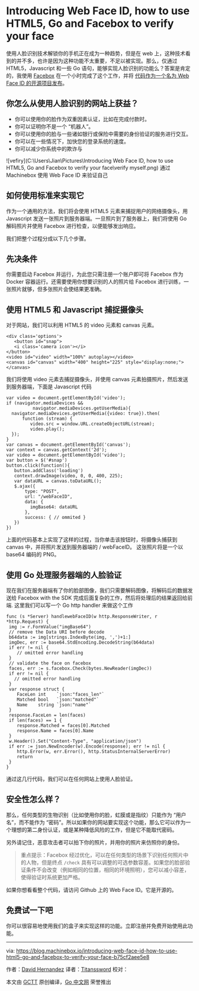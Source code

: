 # Introducing Web Face ID, how to use HTML5, Go and Facebox to verify your face

使用人脸识别技术解锁你的手机正在成为一种趋势，但是在 web 上，这种技术看到的并不多，也许是因为这种功能不太重要，不足以被实现。那么，仅通过 HTML5，Javascript 和一些 Go 语句，能够实现人脸识别的功能么？答案是肯定的，我使用 [Facebox](https://machinebox.io/docs/facebox/teaching-facebox) 在一个小时完成了这个工作，并将 [代码作为一个名为 Web Face ID 的开源项目发布](https://github.com/machinebox/webFaceID)。

## 你怎么从使用人脸识别的网站上获益？

- 你可以使用你的脸作为双重因素认证，比如在完成付款时。
- 你可以证明你不是一个 “机器人”。
- 你可以使用你的脸与一些诸如银行或保险中需要的身份验证的服务进行交互。
- 你可以在一些情况下，加快您的登录系统的速度。
- 你可以减少你系统中的欺诈与

![vefiry](C:\Users\Jian\Pictures\Introducing Web Face ID, how to use HTML5, Go and Facebox to verify your face\verify myself.png) 通过 Machinebox 使用 Web Face ID 来验证自己

## 如何使用标准来实现它

作为一个通用的方法，我们将会使用 HTML5 元素来捕捉用户的网络摄像头，用 Javascript 发送一张照片到服务器端。一旦照片到了服务器上，我们将使用 Go 解码照片并使用 Facebox 进行检查，以便能够发出响应。

我们把整个过程分成以下几个步骤。

## 先决条件

你需要启动 Facebox 并运行，为此您只需注册一个账户即可将 Facebox 作为 Docker 容器运行。还需要使用你想要识别的人的照片给 Facebox 进行训练，一张照片就够，但多张照片会使结果更准确。

## 使用 HTML5 和 Javascript 捕捉摄像头

对于网站，我们可以利用 HTML5 的 video 元素和 canvas 元素。

```
<div class='options'>
   <button id="snap">
   <i class='camera icon'></i>
</button>
<video id="video" width="100%" autoplay></video>
<canvas id="canvas" width="400" height="225" style="display:none;"></canvas>
```

我们将使用 video 元素去捕捉摄像头，并使用 canvas 元素拍摄照片，然后发送到服务器端，下面是 Javascript 代码

```
var video = document.getElementById('video');
if (navigator.mediaDevices &&
          navigator.mediaDevices.getUserMedia){
  navigator.mediaDevices.getUserMedia({video: true}).then(
      function (stream) {
         video.src = window.URL.createObjectURL(stream);
         video.play();
  });
}
var canvas = document.getElementById('canvas');
var context = canvas.getContext('2d');
var video = document.getElementById('video');
var button = $('#snap')
button.click(function(){
   button.addClass('loading')
   context.drawImage(video, 0, 0, 400, 225);
   var dataURL = canvas.toDataURL();
   $.ajax({
       type: "POST",
       url: "/webFaceID",
       data: {
         imgBase64: dataURL
       },
       success: { // ommited }
   })
})
```
上面的代码基本上实现了这样的过程，当你单击该按钮时，将摄像头捕获到 canvas 中，并将照片发送到服务器端的 / webFaceID。 这张照片将是一个以 base64 编码的 PNG。

## 使用 Go 处理服务器端的人脸验证

现在我们在服务器端有了你的脸部图像，我们只需要解码图像，将解码后的数据发送给 Facebox with the SDK 完成后面复杂的工作，然后将处理后的结果返回给前端.
这里我们可以写一个 Go http handler 来做这个工作
```
func (s *Server) handlewebFaceID(w http.ResponseWriter, r *http.Request) {
 img := r.FormValue("imgBase64")
 // remove the Data URI before decode
 b64data := img[strings.IndexByte(img, ',')+1:]
 imgDec, err := base64.StdEncoding.DecodeString(b64data)
 if err != nil {
    // omitted error handling
 }
 // validate the face on facebox
 faces, err := s.facebox.Check(bytes.NewReader(imgDec))
 if err != nil {
   // omitted error handling
 }
 var response struct {
    FaceLen int    `json:"faces_len"`
    Matched bool   `json:"matched"`
    Name    string `json:"name"`
 }
 response.FaceLen = len(faces)
 if len(faces) == 1 {
    response.Matched = faces[0].Matched
    response.Name = faces[0].Name
 }
 w.Header().Set("Content-Type", "application/json")
 if err := json.NewEncoder(w).Encode(response); err != nil {
    http.Error(w, err.Error(), http.StatusInternalServerError)
    return
 }
}

```
通过这几行代码，我们可以在任何网站上使用人脸验证。

## 安全性怎么样？

那么，任何类型的生物识别（比如使用你的脸，虹膜或是指纹）只能作为 “用户名”，而不能作为 “密码”。所以如果你的网站要实现这个功能，那么它可以作为一个理想的第二身份认证，或是某种降低风险的工作，但是它不能取代密码。

另外请记住，恶意攻击者可以拍下你的照片，并用你的照片来仿照你的身份。

> 重点提示：Facebox 经过优化，可以在任何类型的场景下识别任何照片中的人物，但是终点 `/check` 具有可以调整的可选参数容差。如果您的脸部验证条件不会改变（例如相同的位置，相同的环境照明），您可以减小容差，使得验证时系统更加严格。

如果你想看看整个代码，请访问 Github 上的 Web Face ID。它是开源的。

## 免费试一下吧

你可以很容易地使用我们的盒子来实现这样的功能。立即注册并免费开始使用此功能。

----------------

via: https://blog.machinebox.io/introducing-web-face-id-how-to-use-html5-go-and-facebox-to-verify-your-face-b75cf2aee5e8

作者：[David Hernandez](https://blog.machinebox.io/@dahernan)
译者：[Titanssword](https://github.com/Titanssword)
校对：[](https://github.com/)

本文由 [GCTT](https://github.com/studygolang/GCTT) 原创编译，[Go 中文网](https://studygolang.com/) 荣誉推出
